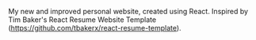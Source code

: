 My new and improved personal website, created using React. Inspired by Tim Baker's React Resume Website Template (https://github.com/tbakerx/react-resume-template).

